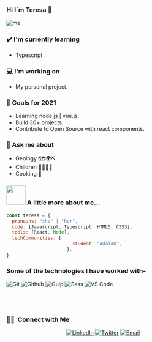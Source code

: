 ### Hi I´m Teresa 👋

![me](https://user-images.githubusercontent.com/75627557/114283887-94d34d80-9a4c-11eb-8620-3e7cd60855b2.png)

<!-- Create a tabular data for blog posts-->
### ✔️ I'm currently learning
- Typescript
### 💻 I'm working on
- My personal project.
### 🌱 Goals for 2021
- Learning node.js | vue.js.
- Build 30+ projects.
- Contribute to Open Source with react components.

### 💭 Ask me about
- Geology 🗺🌍⛏ 
- Children 👨‍👩‍👧‍👦
- Cooking 🥘
<!-- 
### 🌴 Fun facts
- Trying to explore the mysteries.
- Congratualtions on making through the shell.-->

### <img src="https://media.giphy.com/media/VgCDAzcKvsR6OM0uWg/giphy.gif" width="50"> A little more about me...  

```javascript
const teresa = {
  pronouns: "she" | "her",
  code: [Javascript, Typescript, HTML5, CSS3],
  tools: [React, Node],
  techCommunities: {
                        student: "Adalab",
                      },
}
```
### Some of the technologies I have worked with-</br>
![Git](http://img.shields.io/badge/-Git-000000?style=for-the-badge&logo=Git)
![Github](http://img.shields.io/badge/-Github-000000?style=for-the-badge&logo=Github&logoColor=green)
![Gulp](http://img.shields.io/badge/-Gulp-000000?style=for-the-badge&logo=gulp)
![Sass](http://img.shields.io/badge/-Sass-000000?style=for-the-badge&logo=sass)
![VS Code](http://img.shields.io/badge/-VS%20Code-000000?style=for-the-badge&logo=Visual-studio-code&logoColor=blue)
</br></br></br></br>

<h3> 🤝🏻 &nbsp;Connect with Me </h3>
<p align="center">
<a href="https://www.linkedin.com/in/teresamarfer/" target="_blank"><img alt="LinkedIn" src="https://img.shields.io/badge/LinkedIn-teresamarfer-blue?style=flat-square&logo=linkedin"></a>
<a href="https://twitter.com/teresamarfer" target="_blank"><img alt="Twitter" src="https://img.shields.io/badge/Twitter-teresamarfer__-blue?style=flat-square&logo=twitter"></a>
<a href="mailto:teresamf64@gmail.com" target="_blank"><img alt="Email" src="https://img.shields.io/badge/Email-teresamf64@gmail.com-blue?style=flat-square&logo=gmail"></a>
</p>

<!--
**TeresaMartinezFernandez/TeresaMartinezFernandez** is a ✨ _special_ ✨ repository because its `README.md` (this file) appears on your GitHub profile.


